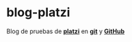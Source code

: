 # blog-platzi
Blog de pruebas de [**platzi**](https://platzi.com) en [**git**](https://git-scm.com/) y [**GitHub**](https://github.com/)
